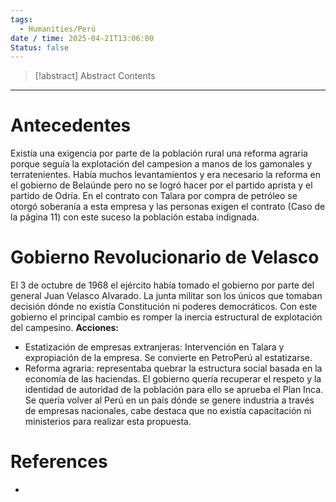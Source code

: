 ```yaml
---
tags:
  - Humanities/Perú
date / time: 2025-04-21T13:06:00
Status: false
---
```

> [!abstract] Abstract
> Contents

---
# Antecedentes
Existía una exigencia por parte de la población rural una reforma agraria porque seguía la explotación del campesion a manos de los gamonales y terratenientes. Había muchos levantamientos y era necesario la reforma en el gobierno de Belaúnde pero no se logró hacer por el partido aprista y el partido de Odría.
En el contrato con Talara por compra de petróleo se otorgó soberanía a esta empresa y las personas exigen el contrato (Caso de la página 11) con este suceso la población estaba indignada.
# Gobierno Revolucionario de Velasco
El 3 de octubre de 1968 el ejército había tomado el gobierno por parte del general Juan Velasco Alvarado. La junta militar son los únicos que tomaban decisión dónde no existía Constitución ni poderes democráticos. Con este gobierno el principal cambio es romper la inercia estructural de explotación del campesino.
**Acciones:**
- Estatización de empresas extranjeras: Intervención en Talara y expropiación de la empresa. Se convierte en PetroPerú al estatizarse.
- Reforma agraria: representaba quebrar la estructura social basada en la economía de las haciendas.
El gobierno quería recuperar el respeto y la identidad de autoridad de la población para ello se aprueba el Plan Inca. Se quería volver al Perú en un país dónde se genere industria a través de empresas nacionales, cabe destaca que no existía capacitación ni ministerios para realizar esta propuesta.

# References

- 